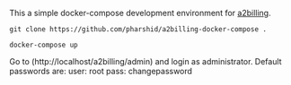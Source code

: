 This a simple docker-compose development environment for [a2billing](https://github.com/Star2Billing/a2billing/).

`git clone https://github.com/pharshid/a2billing-docker-compose .`

`docker-compose up`

Go to (http://localhost/a2billing/admin) and login as administrator. Default passwords are:
user: root
pass: changepassword
